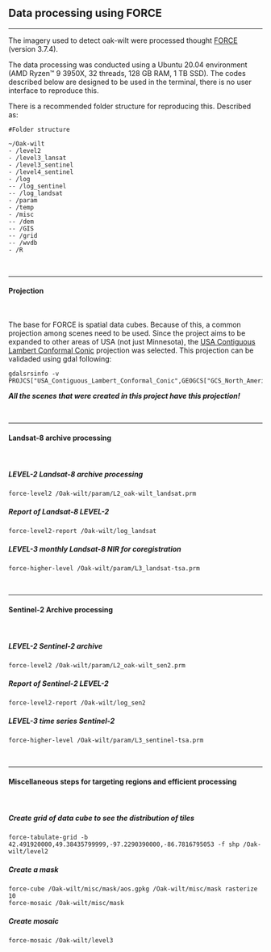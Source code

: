 ## Data processing using FORCE

----

The imagery used to detect oak-wilt were processed thought 
[FORCE](https://force-eo.readthedocs.io/en/latest/) (version 3.7.4). 

The data processing was conducted using a Ubuntu 20.04 environment (AMD Ryzen™ 9 
3950X, 32 threads, 128 GB RAM, 1 TB SSD). The codes described below are designed 
to be used in the terminal, there is no user interface to reproduce this.

There is a recommended folder structure for reproducing this. Described as:

```
#Folder structure

~/Oak-wilt
- /level2
- /level3_lansat
- /level3_sentinel
- /level4_sentinel
- /log
-- /log_sentinel
-- /log_landsat
- /param
- /temp
- /misc
-- /dem
-- /GIS
-- /grid
-- /wvdb
- /R
```



<br/>


----

#### **Projection** 

<br/>

The base for FORCE is spatial data cubes. Because of this, a common projection 
among scenes need to be used. Since the project aims to be expanded to other 
areas of USA (not just Minnesota), the 
[USA Contiguous Lambert Conformal Conic](https://epsg.io/102004) 
projection was selected. This projection can be validaded using gdal following:

```
gdalsrsinfo -v PROJCS["USA_Contiguous_Lambert_Conformal_Conic",GEOGCS["GCS_North_American_1983",DATUM["D_North_American_1983",SPHEROID["GRS_1980",6378137,298.257222101]],PRIMEM["Greenwich",0],UNIT["Degree",0.017453292519943295]],PROJECTION["Lambert_Conformal_Conic"],PARAMETER["False_Easting",0],PARAMETER["False_Northing",0],PARAMETER["Central_Meridian",-96],PARAMETER["Standard_Parallel_1",33],PARAMETER["Standard_Parallel_2",45],PARAMETER["Latitude_Of_Origin",39],UNIT["Meter",1]]

```

***All the scenes that were created in this project have this projection!***

<br/>

----

#### **Landsat-8 archive processing**

<br/>

##### LEVEL-2 Landsat-8 archive processing
```
force-level2 /Oak-wilt/param/L2_oak-wilt_landsat.prm
```

##### Report of Landsat-8 LEVEL-2
```
force-level2-report /Oak-wilt/log_landsat
```

##### LEVEL-3 monthly Landsat-8 NIR for coregistration
```
force-higher-level /Oak-wilt/param/L3_landsat-tsa.prm
```

<br/>

----

#### **Sentinel-2 Archive processing**

<br/>

##### LEVEL-2 Sentinel-2 archive

```
force-level2 /Oak-wilt/param/L2_oak-wilt_sen2.prm
```

##### Report of Sentinel-2 LEVEL-2

```
force-level2-report /Oak-wilt/log_sen2
```

##### LEVEL-3 time series Sentinel-2

```
force-higher-level /Oak-wilt/param/L3_sentinel-tsa.prm
```

<br/>

----

#### **Miscellaneous steps for targeting regions and efficient processing**

<br/>

##### Create grid of data cube to see the distribution of tiles

```
force-tabulate-grid -b 42.491920000,49.38435799999,-97.2290390000,-86.7816795053 -f shp /Oak-wilt/level2
```

##### Create a mask

```
force-cube /Oak-wilt/misc/mask/aos.gpkg /Oak-wilt/misc/mask rasterize 10
force-mosaic /Oak-wilt/misc/mask
```

##### Create mosaic

```
force-mosaic /Oak-wilt/level3
```

